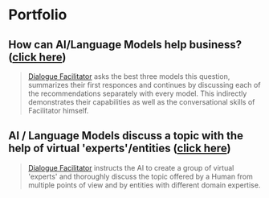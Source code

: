 # Portfolio
## How can AI/Language Models help business? ([click here](https://github.com/ai-dialogue-facilitator/how-can-ai-help-business?tab=readme-ov-file#how-can-ailanguage-models-help-business))
> [Dialogue Facilitator](https://github.com/alxfed) asks the best three models this question, summarizes their first responces and continues by discussing each of the recommendations separately with every model. This indirectly demonstrates their capabilities as well as the conversational skills of Facilitator himself.

## AI / Language Models discuss a topic with the help of virtual 'experts'/entities ([click here](https://github.com/ai-dialogue-facilitator/discussion-with-experts))
> [Dialogue Facilitator](https://github.com/alxfed) instructs the AI to create a group of virtual 'experts' and thoroughly discuss the topic offered by a Human from multiple points of view and by entities with different domain expertise.
